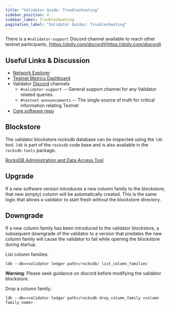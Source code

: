 ```yaml
---
title: "Validator Guide: Troubleshooting"
sidebar_position: 4
sidebar_label: Troubleshooting
pagination_label: "Validator Guides: Troubleshooting"
---
```


There is a `#validator-support` Discord channel available to reach other
testnet participants, [https://dolly.com/discord](https://dolly.com/discord)

## Useful Links & Discussion

- [Network Explorer](http://explorer.dolly.com/)
- [Testnet Metrics Dashboard](https://metrics.dolly.com:3000/d/monitor-edge/cluster-telemetry-edge?refresh=60s&orgId=2)
- Validator [Discord](https://dolly.com/discord) channels
  - `#validator-support` --  General support channel for any Validator related queries.
  - `#testnet-announcements` -- The single source of truth for critical information relating Testnet
- [Core software repo](https://github.com/dolly-labs/dolly)

## Blockstore

The validator blockstore rocksdb database can be inspected using the `ldb` tool.
`ldb` is part of the `rocksdb` code base and is also available in the `rocksdb-tools`
package.

[RocksDB Administration and Data Access Tool](https://github.com/facebook/rocksdb/wiki/Administration-and-Data-Access-Tool)

## Upgrade

If a new software version introduces a new column family to the blockstore,
that new (empty) column will be automatically created. This is the same logic
that allows a validator to start fresh without the blockstore directory.

## Downgrade

If a new column family has been introduced to the validator blockstore, a
subsequent downgrade of the validator to a version that predates the new column
family will cause the validator to fail while opening the blockstore during
startup.

List column families:
```
ldb --db=<validator ledger path>/rocksdb/ list_column_families
```

**Warning**: Please seek guidance on discord before modifying the validator
blockstore.

Drop a column family:
```
ldb --db=<validator ledger path>/rocksdb drop_column_family <column family name>
```
